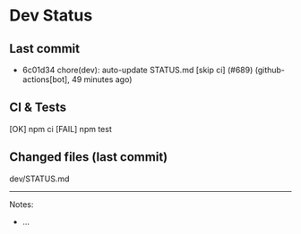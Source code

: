 # Dev Status

## Last commit
- 6c01d34 chore(dev): auto-update STATUS.md [skip ci] (#689) (github-actions[bot], 49 minutes ago)
## CI & Tests
[OK] npm ci
[FAIL] npm test

## Changed files (last commit)
dev/STATUS.md

---
Notes:
- ...
